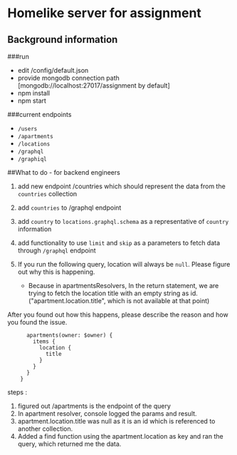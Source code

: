 # Homelike server for assignment

## Background information

###run
- edit /config/default.json
- provide mongodb connection path [mongodb://localhost:27017/assignment by default]
- npm install
- npm start

###current endpoints
- `/users`
- `/apartments`
- `/locations`
- `/graphql`
- `/graphiql`

##What to do - for backend engineers
1. add new endpoint /countries which should represent the data from the `countries` collection
1. add `countries` to /graphql endpoint
1. add `country` to `locations.graphql.schema` as a representative of `country` information
1. add functionality to use `limit` and `skip` as a parameters to fetch data through `/graphql` endpoint
1. If you run the following query, location will always be `null`. Please figure out why this is happening.

   - Because in apartmentsResolvers, In the return statement, we are trying to fetch the location title with an empty string as id.("apartment.location.title", which is not available at that point)

After you found out how this happens, please describe the reason and how you found the issue. 
```query RootQuery($owner: String) {  
      apartments(owner: $owner) {  
        items {  
          location {  
            title  
          }  
        }  
      }  
    }
```  

steps : 

1. figured out /apartments is the endpoint of the query
2. In apartment resolver, console logged the params and result. 
3. apartment.location.title was null as it is an id which is referenced to another collection.
4. Added a find function using the apartment.location as key and ran the query, which returned me the data.